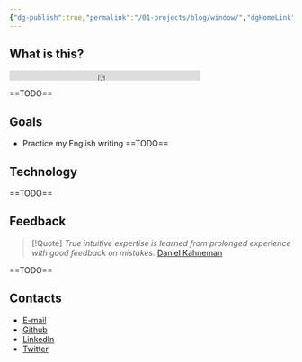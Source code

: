 ```yaml
---
{"dg-publish":true,"permalink":"/01-projects/blog/window/","dgHomeLink":true,"dgPassFrontmatter":false,"dgShowBacklinks":false,"dgShowLocalGraph":true}
---
```



## What is this?

<iframe src="https://free.timeanddate.com/clock/i8k1xk65/n1085/tt0" frameborder="0" width="340" height="18"></iframe>

==TODO==

## Goals
- Practice my English writing 
==TODO==

## Technology
==TODO==

## Feedback

> [!Quote] *True intuitive expertise is learned from prolonged experience with good feedback on mistakes.* [Daniel Kahneman](https://en.wikipedia.org/wiki/Daniel_Kahneman)

==TODO==


<div class="transclusion internal-embed is-loaded"><div class="markdown-embed">

<div class="markdown-embed-title">



</div>



## Contacts
- [E-mail](mailto:gabrielmelocomp@gmail.com)
-   [Github](https://github.com/gabrielmmelo)
-   [LinkedIn](https://linkedin.com/in/gabrielmmelo)
-   [Twitter](https://twitter.com/gabrieltaoff)



</div></div>

